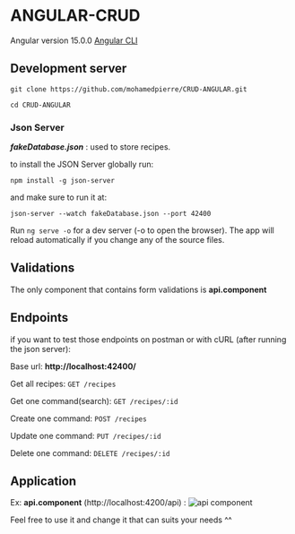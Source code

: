 # ANGULAR-CRUD

Angular version 15.0.0 [Angular CLI](https://github.com/angular/angular-cli)

## Development server

`git clone https://github.com/mohamedpierre/CRUD-ANGULAR.git`

`cd CRUD-ANGULAR`


### Json Server

***fakeDatabase.json*** : used to store recipes.

to install the JSON Server globally run:

`npm install -g json-server` 

and make sure to run it at: 

`json-server --watch fakeDatabase.json --port 42400`

Run `ng serve -o` for a dev server (-o to open the browser). The app will reload automatically if you change any of the source files.

## Validations

The only component that contains form validations is **api.component**

## Endpoints

if you want to test those endpoints on postman or with cURL (after running the json server):

Base url: **http://localhost:42400/**

Get all recipes:
`GET /recipes`

Get one command(search):
`GET /recipes/:id`
 
Create one command:
`POST /recipes`

Update one command:
`PUT /recipes/:id`

Delete one command:
`DELETE /recipes/:id`

## Application
Ex: **api.component** (http://localhost:4200/api) :
![api component](https://github.com/mohamedpierre/CRUD-ANGULAR/blob/main/docs/api.component.png?raw=true)


Feel free to use it and change it that can suits your needs ^^
